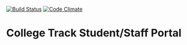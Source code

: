[![Build Status](https://travis-ci.org/forgottn/collegetrack_portal.png)](https://travis-ci.org/forgottn/collegetrack_portal)
[![Code Climate](https://codeclimate.com/github/forgottn/collegetrack_portal/badges/gpa.svg)](https://codeclimate.com/github/forgottn/collegetrack_portal)

# College Track Student/Staff Portal